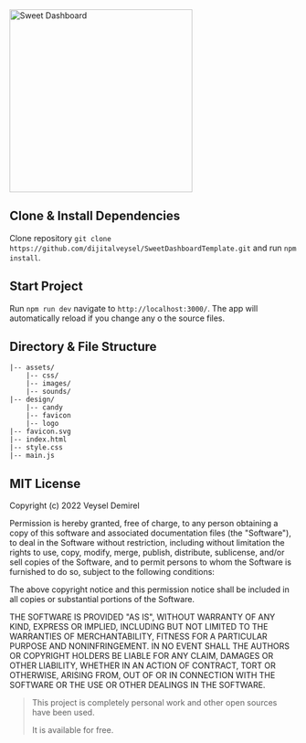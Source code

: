 <img src="https://raw.githubusercontent.com/dijitalveysel/SweetDashboardTemplate/242d75c7321354f92246b5bf6d9f437cbe5e3ed7/design/logo/export/SVG/logo-web-2.svg" title="Sweet Dashboard" width="320"/>

## Clone & Install Dependencies

Clone repository `git clone https://github.com/dijitalveysel/SweetDashboardTemplate.git` and run `npm install`.

## Start Project

Run `npm run dev` navigate to `http://localhost:3000/`.
The app will automatically reload if you change any o the source files.

## Directory & File Structure

```
|-- assets/
    |-- css/
    |-- images/
    |-- sounds/
|-- design/
    |-- candy
    |-- favicon
    |-- logo
|-- favicon.svg
|-- index.html
|-- style.css
|-- main.js
```


## MIT License

Copyright (c) 2022 Veysel Demirel

Permission is hereby granted, free of charge, to any person obtaining a copy
of this software and associated documentation files (the "Software"), to deal
in the Software without restriction, including without limitation the rights
to use, copy, modify, merge, publish, distribute, sublicense, and/or sell
copies of the Software, and to permit persons to whom the Software is
furnished to do so, subject to the following conditions:

The above copyright notice and this permission notice shall be included in all
copies or substantial portions of the Software.

THE SOFTWARE IS PROVIDED "AS IS", WITHOUT WARRANTY OF ANY KIND, EXPRESS OR
IMPLIED, INCLUDING BUT NOT LIMITED TO THE WARRANTIES OF MERCHANTABILITY,
FITNESS FOR A PARTICULAR PURPOSE AND NONINFRINGEMENT. IN NO EVENT SHALL THE
AUTHORS OR COPYRIGHT HOLDERS BE LIABLE FOR ANY CLAIM, DAMAGES OR OTHER
LIABILITY, WHETHER IN AN ACTION OF CONTRACT, TORT OR OTHERWISE, ARISING FROM,
OUT OF OR IN CONNECTION WITH THE SOFTWARE OR THE USE OR OTHER DEALINGS IN THE
SOFTWARE.

> This project is completely personal work and other open sources have been used.
> 
> It is available for free.
